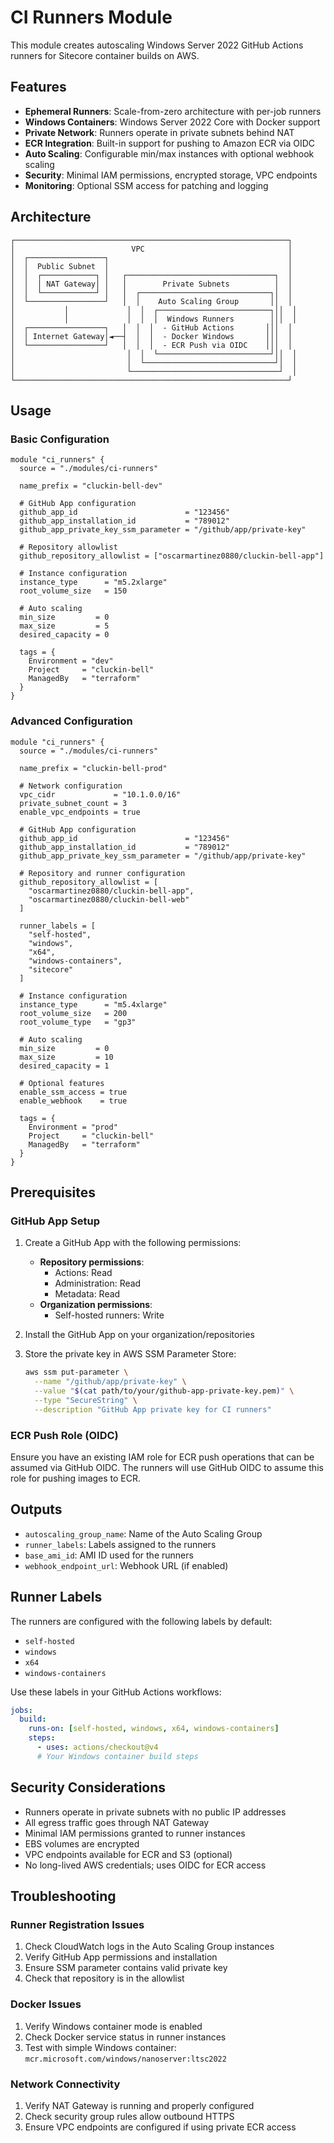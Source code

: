 # CI Runners Module

This module creates autoscaling Windows Server 2022 GitHub Actions runners for Sitecore container builds on AWS.

## Features

- **Ephemeral Runners**: Scale-from-zero architecture with per-job runners
- **Windows Containers**: Windows Server 2022 Core with Docker support
- **Private Network**: Runners operate in private subnets behind NAT
- **ECR Integration**: Built-in support for pushing to Amazon ECR via OIDC
- **Auto Scaling**: Configurable min/max instances with optional webhook scaling
- **Security**: Minimal IAM permissions, encrypted storage, VPC endpoints
- **Monitoring**: Optional SSM access for patching and logging

## Architecture

```
┌─────────────────────────────────────────────────────────────┐
│                          VPC                                │
│  ┌─────────────────┐                                        │
│  │  Public Subnet  │                                        │
│  │  ┌────────────┐ │   ┌─────────────────────────────────┐  │
│  │  │ NAT Gateway│ │   │        Private Subnets          │  │
│  │  └────────────┘ │   │  ┌─────────────────────────────┐│  │
│  └─────────────────┘   │  │    Auto Scaling Group       ││  │
│           │             │  │  ┌─────────────────────────┐││  │
│           │             │  │  │  Windows Runners        │││  │
│  ┌─────────────────┐   │  │  │  - GitHub Actions       │││  │
│  │ Internet Gateway│◄──┤  │  │  - Docker Windows       │││  │
│  └─────────────────┘   │  │  │  - ECR Push via OIDC    │││  │
│                         │  │  └─────────────────────────┘││  │
│                         │  └─────────────────────────────┘│  │
│                         └─────────────────────────────────┘  │
└─────────────────────────────────────────────────────────────┘
```

## Usage

### Basic Configuration

```hcl
module "ci_runners" {
  source = "./modules/ci-runners"

  name_prefix = "cluckin-bell-dev"
  
  # GitHub App configuration
  github_app_id                        = "123456"
  github_app_installation_id           = "789012"
  github_app_private_key_ssm_parameter = "/github/app/private-key"
  
  # Repository allowlist
  github_repository_allowlist = ["oscarmartinez0880/cluckin-bell-app"]
  
  # Instance configuration
  instance_type      = "m5.2xlarge"
  root_volume_size   = 150
  
  # Auto scaling
  min_size         = 0
  max_size         = 5
  desired_capacity = 0
  
  tags = {
    Environment = "dev"
    Project     = "cluckin-bell"
    ManagedBy   = "terraform"
  }
}
```

### Advanced Configuration

```hcl
module "ci_runners" {
  source = "./modules/ci-runners"

  name_prefix = "cluckin-bell-prod"
  
  # Network configuration
  vpc_cidr             = "10.1.0.0/16"
  private_subnet_count = 3
  enable_vpc_endpoints = true
  
  # GitHub App configuration
  github_app_id                        = "123456"
  github_app_installation_id           = "789012"
  github_app_private_key_ssm_parameter = "/github/app/private-key"
  
  # Repository and runner configuration
  github_repository_allowlist = [
    "oscarmartinez0880/cluckin-bell-app",
    "oscarmartinez0880/cluckin-bell-web"
  ]
  
  runner_labels = [
    "self-hosted",
    "windows",
    "x64", 
    "windows-containers",
    "sitecore"
  ]
  
  # Instance configuration
  instance_type      = "m5.4xlarge"
  root_volume_size   = 200
  root_volume_type   = "gp3"
  
  # Auto scaling
  min_size         = 0
  max_size         = 10
  desired_capacity = 1
  
  # Optional features
  enable_ssm_access = true
  enable_webhook    = true
  
  tags = {
    Environment = "prod"
    Project     = "cluckin-bell"
    ManagedBy   = "terraform"
  }
}
```

## Prerequisites

### GitHub App Setup

1. Create a GitHub App with the following permissions:
   - **Repository permissions**:
     - Actions: Read
     - Administration: Read
     - Metadata: Read
   - **Organization permissions**:
     - Self-hosted runners: Write

2. Install the GitHub App on your organization/repositories

3. Store the private key in AWS SSM Parameter Store:
   ```bash
   aws ssm put-parameter \
     --name "/github/app/private-key" \
     --value "$(cat path/to/your/github-app-private-key.pem)" \
     --type "SecureString" \
     --description "GitHub App private key for CI runners"
   ```

### ECR Push Role (OIDC)

Ensure you have an existing IAM role for ECR push operations that can be assumed via GitHub OIDC. The runners will use GitHub OIDC to assume this role for pushing images to ECR.

## Outputs

- `autoscaling_group_name`: Name of the Auto Scaling Group
- `runner_labels`: Labels assigned to the runners
- `base_ami_id`: AMI ID used for the runners  
- `webhook_endpoint_url`: Webhook URL (if enabled)

## Runner Labels

The runners are configured with the following labels by default:
- `self-hosted`
- `windows` 
- `x64`
- `windows-containers`

Use these labels in your GitHub Actions workflows:

```yaml
jobs:
  build:
    runs-on: [self-hosted, windows, x64, windows-containers]
    steps:
      - uses: actions/checkout@v4
      # Your Windows container build steps
```

## Security Considerations

- Runners operate in private subnets with no public IP addresses
- All egress traffic goes through NAT Gateway
- Minimal IAM permissions granted to runner instances
- EBS volumes are encrypted
- VPC endpoints available for ECR and S3 (optional)
- No long-lived AWS credentials; uses OIDC for ECR access

## Troubleshooting

### Runner Registration Issues

1. Check CloudWatch logs in the Auto Scaling Group instances
2. Verify GitHub App permissions and installation
3. Ensure SSM parameter contains valid private key
4. Check that repository is in the allowlist

### Docker Issues

1. Verify Windows container mode is enabled
2. Check Docker service status in runner instances
3. Test with simple Windows container: `mcr.microsoft.com/windows/nanoserver:ltsc2022`

### Network Connectivity

1. Verify NAT Gateway is running and properly configured
2. Check security group rules allow outbound HTTPS
3. Ensure VPC endpoints are configured if using private ECR access